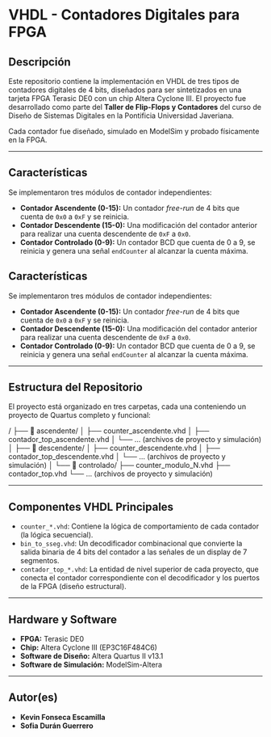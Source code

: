 # VHDL - Contadores Digitales para FPGA

## Descripción

Este repositorio contiene la implementación en VHDL de tres tipos de contadores digitales de 4 bits, diseñados para ser sintetizados en una tarjeta FPGA Terasic DE0 con un chip Altera Cyclone III. El proyecto fue desarrollado como parte del **Taller de Flip-Flops y Contadores** del curso de Diseño de Sistemas Digitales en la Pontificia Universidad Javeriana.

Cada contador fue diseñado, simulado en ModelSim y probado físicamente en la FPGA.

---

## Características

Se implementaron tres módulos de contador independientes:

* **Contador Ascendente (0-15):** Un contador *free-run* de 4 bits que cuenta de `0x0` a `0xF` y se reinicia.
* **Contador Descendente (15-0):** Una modificación del contador anterior para realizar una cuenta descendente de `0xF` a `0x0`.
* **Contador Controlado (0-9):** Un contador BCD que cuenta de 0 a 9, se reinicia y genera una señal `endCounter` al alcanzar la cuenta máxima.


## Características

Se implementaron tres módulos de contador independientes:

* **Contador Ascendente (0-15):** Un contador *free-run* de 4 bits que cuenta de `0x0` a `0xF` y se reinicia.
* **Contador Descendente (15-0):** Una modificación del contador anterior para realizar una cuenta descendente de `0xF` a `0x0`.
* **Contador Controlado (0-9):** Un contador BCD que cuenta de 0 a 9, se reinicia y genera una señal `endCounter` al alcanzar la cuenta máxima.

---

## Estructura del Repositorio

El proyecto está organizado en tres carpetas, cada una conteniendo un proyecto de Quartus completo y funcional:

/
├── 📁 ascendente/
│   ├── counter_ascendente.vhd
│   ├── contador_top_ascendente.vhd
│   └── ... (archivos de proyecto y simulación)
│
├── 📁 descendente/
│   ├── counter_descendente.vhd
│   ├── contador_top_descendente.vhd
│   └── ... (archivos de proyecto y simulación)
│
└── 📁 controlado/
├── counter_modulo_N.vhd
├── contador_top.vhd
└── ... (archivos de proyecto y simulación)

---

## Componentes VHDL Principales

* `counter_*.vhd`: Contiene la lógica de comportamiento de cada contador (la lógica secuencial).
* `bin_to_sseg.vhd`: Un decodificador combinacional que convierte la salida binaria de 4 bits del contador a las señales de un display de 7 segmentos.
* `contador_top_*.vhd`: La entidad de nivel superior de cada proyecto, que conecta el contador correspondiente con el decodificador y los puertos de la FPGA (diseño estructural).

---

## Hardware y Software

* **FPGA:** Terasic DE0
* **Chip:** Altera Cyclone III (EP3C16F484C6)
* **Software de Diseño:** Altera Quartus II v13.1
* **Software de Simulación:** ModelSim-Altera

---

## Autor(es)

* **Kevin Fonseca Escamilla**
* **Sofia Durán Guerrero**

